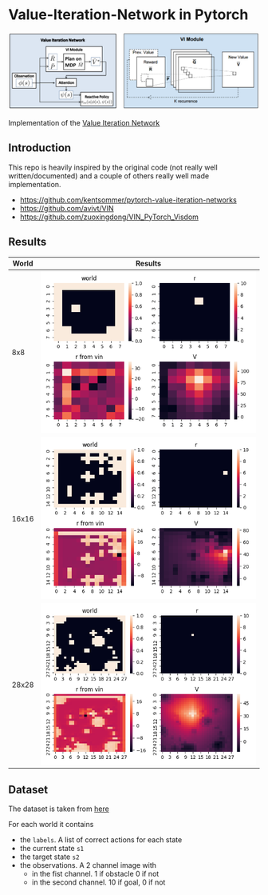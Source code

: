 # Value-Iteration-Network in Pytorch
![alt text](https://raw.githubusercontent.com/FrancescoSaverioZuppichini/Value-Iteration-Network/master/resources/vin.png)

Implementation of the [Value Iteration Network](https://arxiv.org/abs/1602.02867)
## Introduction
This repo is heavily inspired by the original code (not really well written/documented) and a couple of others really well made implementation. 

- https://github.com/kentsommer/pytorch-value-iteration-networks
- https://github.com/avivt/VIN
- https://github.com/zuoxingdong/VIN_PyTorch_Visdom
## Results


| World        | Results          
| ------------- |:-------------:|
| 8x8     | ![alt text](https://raw.githubusercontent.com/FrancescoSaverioZuppichini/Value-Iteration-Network/master/core/gridworld_8x8/figures.png) | 
| 16x16    | ![alt text](https://raw.githubusercontent.com/FrancescoSaverioZuppichini/Value-Iteration-Network/master/core/gridworld_16x16/figures.png)      |  
| 28x28 | ![alt text](https://raw.githubusercontent.com/FrancescoSaverioZuppichini/Value-Iteration-Network/master/core/gridworld_28x28/figures.png)    |    

## Dataset 
The dataset is taken from [here](https://github.com/zuoxingdong/VIN_PyTorch_Visdom/tree/master/data)

For each world it contains
- the `labels`. A list of correct actions for each state
- the current state `s1`
- the target state `s2`
- the observations. A 2 channel image with 
    - in the fist channel. 1 if obstacle 0 if not
    - in the second channel. 10 if goal, 0 if not